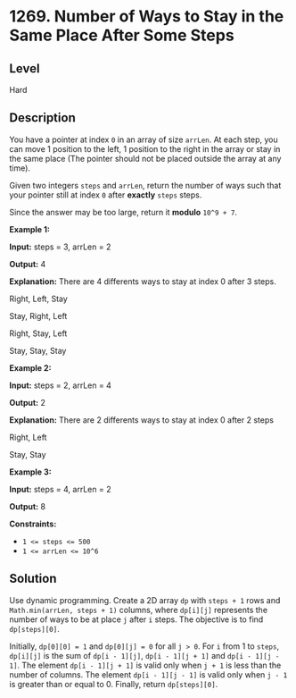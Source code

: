 # 1269. Number of Ways to Stay in the Same Place After Some Steps
## Level
Hard

## Description
You have a pointer at index `0` in an array of size `arrLen`. At each step, you can move 1 position to the left, 1 position to the right in the array or stay in the same place  (The pointer should not be placed outside the array at any time).

Given two integers `steps` and `arrLen`, return the number of ways such that your pointer still at index `0` after **exactly** `steps` steps.

Since the answer may be too large, return it **modulo** `10^9 + 7`.

**Example 1:**

**Input:** steps = 3, arrLen = 2

**Output:** 4

**Explanation:** There are 4 differents ways to stay at index 0 after 3 steps.

Right, Left, Stay

Stay, Right, Left

Right, Stay, Left

Stay, Stay, Stay

**Example 2:**

**Input:** steps = 2, arrLen = 4

**Output:** 2

**Explanation:** There are 2 differents ways to stay at index 0 after 2 steps

Right, Left

Stay, Stay

**Example 3:**

**Input:** steps = 4, arrLen = 2

**Output:** 8

**Constraints:**

* `1 <= steps <= 500`
* `1 <= arrLen <= 10^6`

## Solution
Use dynamic programming. Create a 2D array `dp` with `steps + 1` rows and `Math.min(arrLen, steps + 1)` columns, where `dp[i][j]` represents the number of ways to be at place `j` after `i` steps. The objective is to find `dp[steps][0]`.

Initially, `dp[0][0] = 1` and `dp[0][j] = 0` for all `j > 0`. For `i` from 1 to `steps`, `dp[i][j]` is the sum of `dp[i - 1][j]`, `dp[i - 1][j + 1]` and `dp[i - 1][j - 1]`. The element `dp[i - 1][j + 1]` is valid only when `j + 1` is less than the number of columns. The element `dp[i - 1][j - 1]` is valid only when `j - 1` is greater than or equal to 0. Finally, return `dp[steps][0]`.

